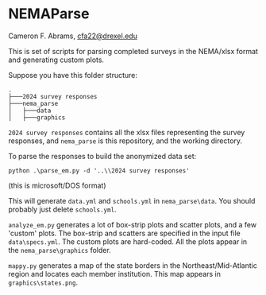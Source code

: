 # NEMAParse

Cameron F. Abrams, <cfa22@drexel.edu>

This is set of scripts for parsing completed surveys in the NEMA/xlsx format and generating custom plots.

Suppose you have this folder structure:
```
.
├───2024 survey responses
├───nema_parse
│   ├───data
│   ├───graphics
```

`2024 survey responses` contains all the xlsx files representing the survey responses, and `nema_parse` is this repository, and the working directory.

To parse the responses to build the anonymized data set:
```
python .\parse_em.py -d '..\\2024 survey responses'
```
(this is microsoft/DOS format)

This will generate `data.yml` and `schools.yml` in `nema_parse\data`.  You should probably just delete `schools.yml`.

`analyze_em.py` generates a lot of box-strip plots and scatter plots, and a few 'custom' plots.  The box-strip and scatters are specified in the input file `data\specs.yml`.  The custom plots are hard-coded.  All the plots appear in the `nema_parse\graphics` folder.

`mappy.py` generates a map of the state borders in the Northeast/Mid-Atlantic region and locates each member institution.  This map appears in `graphics\states.png`.